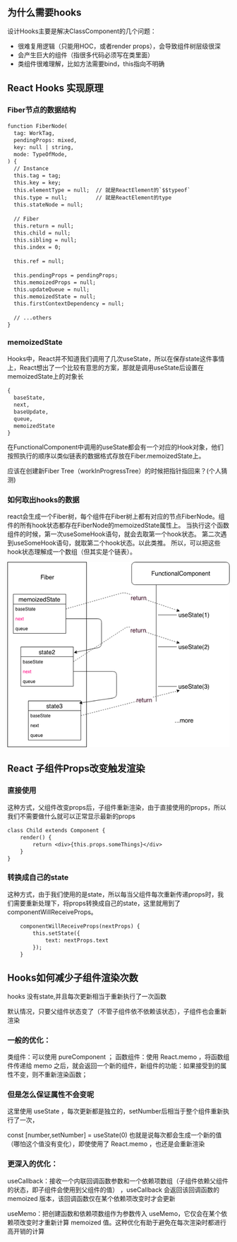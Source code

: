 ## 为什么需要hooks

设计Hooks主要是解决ClassComponent的几个问题：

- 很难复用逻辑（只能用HOC，或者render props），会导致组件树层级很深
- 会产生巨大的组件（指很多代码必须写在类里面）
- 类组件很难理解，比如方法需要bind，this指向不明确

## React Hooks 实现原理

### Fiber节点的数据结构

```
function FiberNode(
  tag: WorkTag,
  pendingProps: mixed,
  key: null | string,
  mode: TypeOfMode,
) {
  // Instance
  this.tag = tag;
  this.key = key;
  this.elementType = null;  // 就是ReactElement的`$$typeof`
  this.type = null;         // 就是ReactElement的type
  this.stateNode = null;

  // Fiber
  this.return = null;
  this.child = null;
  this.sibling = null;
  this.index = 0;

  this.ref = null;

  this.pendingProps = pendingProps;
  this.memoizedProps = null;
  this.updateQueue = null;
  this.memoizedState = null;
  this.firstContextDependency = null;

  // ...others
}

```

### memoizedState

Hooks中，React并不知道我们调用了几次useState，所以在保存state这件事情上，React想出了一个比较有意思的方案，那就是调用useState后设置在memoizedState上的对象长

```
{
  baseState,
  next,
  baseUpdate,
  queue,
  memoizedState
}

```

在FunctionalComponent中调用的useState都会有一个对应的Hook对象，他们按照执行的顺序以类似链表的数据格式存放在Fiber.memoizedState上。

应该在创建新Fiber Tree（workInProgressTree）的时候把指针指回来？(个人猜测)

###  如何取出hooks的数据

react会生成一个Fiber树，每个组件在Fiber树上都有对应的节点FiberNode。组件的所有hook状态都存在FiberNode的memoizedState属性上。
当执行这个函数组件的时候，第一次useSomeHook语句，就会去取第一个hook状态。
第二次遇到useSomeHook语句，就取第二个hook状态。以此类推。
所以，可以把这些hook状态理解成一个数组（但其实是个链表）。

<img src='./img/hooksFiber.png'>








## React 子组件Props改变触发渲染

### 直接使用 

这种方式，父组件改变props后，子组件重新渲染，由于直接使用的props，所以我们不需要做什么就可以正常显示最新的props

```
class Child extends Component {
    render() {
        return <div>{this.props.someThings}</div>
    }
}
```

### 转换成自己的state

这种方式，由于我们使用的是state，所以每当父组件每次重新传递props时，我们需要重新处理下，将props转换成自己的state，这里就用到了 componentWillReceiveProps。

```
    componentWillReceiveProps(nextProps) {
        this.setState({
            text: nextProps.text
        });
    }

```

## Hooks如何减少子组件渲染次数

hooks 没有state,并且每次更新相当于重新执行了一次函数

默认情况，只要父组件状态变了（不管子组件依不依赖该状态），子组件也会重新渲染

### 一般的优化：

类组件：可以使用 pureComponent ；
函数组件：使用 React.memo ，将函数组件传递给 memo 之后，就会返回一个新的组件，新组件的功能：如果接受到的属性不变，则不重新渲染函数；


### 但是怎么保证属性不会变呢 

这里使用 useState ，每次更新都是独立的，setNumber后相当于整个组件重新执行了一次，

const [number,setNumber] = useState(0) 也就是说每次都会生成一个新的值（哪怕这个值没有变化），即使使用了 React.memo ，也还是会重新渲染


### 更深入的优化：

useCallback：接收一个内联回调函数参数和一个依赖项数组（子组件依赖父组件的状态，即子组件会使用到父组件的值） ，useCallback 会返回该回调函数的 
memoized 版本，该回调函数仅在某个依赖项改变时才会更新

useMemo：把创建函数和依赖项数组作为参数传入 useMemo，它仅会在某个依赖项改变时才重新计算 memoized 值。这种优化有助于避免在每次渲染时都进行高开销的计算


